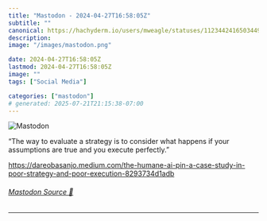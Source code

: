 ```yaml
---
title: "Mastodon - 2024-04-27T16:58:05Z"
subtitle: ""
canonical: https://hachyderm.io/users/mweagle/statuses/112344241650344923
description:
image: "/images/mastodon.png"

date: 2024-04-27T16:58:05Z
lastmod: 2024-04-27T16:58:05Z
image: ""
tags: ["Social Media"]

categories: ["mastodon"]
# generated: 2025-07-21T21:15:38-07:00
---
```

![Mastodon](/images/mastodon.png)

<p>“The way to evaluate a strategy is to consider what happens if your assumptions are true and you execute perfectly.”</p><p><a href="https://dareobasanjo.medium.com/the-humane-ai-pin-a-case-study-in-poor-strategy-and-poor-execution-8293734d1adb" target="_blank" rel="nofollow noopener noreferrer" translate="no"><span class="invisible">https://</span><span class="ellipsis">dareobasanjo.medium.com/the-hu</span><span class="invisible">mane-ai-pin-a-case-study-in-poor-strategy-and-poor-execution-8293734d1adb</span></a></p>


###### [Mastodon Source 🐘](https://hachyderm.io/@mweagle/112344241650344923)

___
